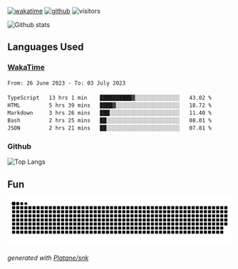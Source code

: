 [![wakatime](https://wakatime.com/badge/user/82c377cd-a54c-404c-b7df-177b313ca539.svg)](https://wakatime.com/@82c377cd-a54c-404c-b7df-177b313ca539)
[![github](https://img.shields.io/github/followers/xinthose?logo=github&style=plastic)](https://github.com/alanhamlett?tab=followers)
![visitors](https://visitor-badge.glitch.me/badge?page_id=xinthose&left_color=green&right_color=red)

![Github stats](https://github-readme-stats.vercel.app/api?username=xinthose&show_icons=true&theme=radical&count_private=true)

## Languages Used

### [WakaTime](https://wakatime.com/)
<!--START_SECTION:waka-->

```txt
From: 26 June 2023 - To: 03 July 2023

TypeScript   13 hrs 1 min    ██████████▓░░░░░░░░░░░░░░   43.02 %
HTML         5 hrs 39 mins   ████▓░░░░░░░░░░░░░░░░░░░░   18.72 %
Markdown     3 hrs 26 mins   ███░░░░░░░░░░░░░░░░░░░░░░   11.40 %
Bash         2 hrs 25 mins   ██░░░░░░░░░░░░░░░░░░░░░░░   08.01 %
JSON         2 hrs 21 mins   ██░░░░░░░░░░░░░░░░░░░░░░░   07.81 %
```

<!--END_SECTION:waka-->

### Github

![Top Langs](https://github-readme-stats.vercel.app/api/top-langs/?username=xinthose)

## Fun
![github contribution grid snake animation](https://raw.githubusercontent.com/xinthose/xinthose/output/github-contribution-grid-snake.svg)

_generated with [Platane/snk](https://github.com/Platane/snk)_
